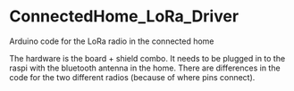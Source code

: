 # ConnectedHome_LoRa_Driver
Arduino code for the LoRa radio in the connected home

The hardware is the board + shield combo. It needs to be plugged in to the raspi with the bluetooth antenna in the home. There are differences in the code for the two different radios (because of where pins connect).
